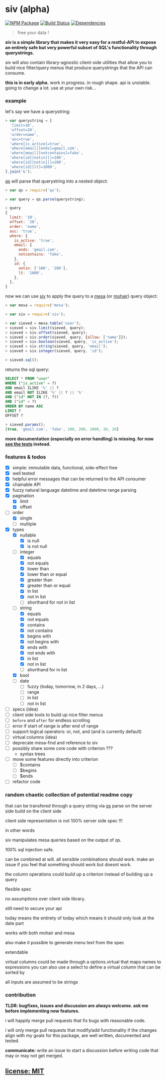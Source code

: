 # siv (alpha)

[![NPM Package](https://img.shields.io/npm/v/siv.svg?style=flat)](https://www.npmjs.org/package/siv)
[![Build Status](https://travis-ci.org/snd/siv.svg?branch=master)](https://travis-ci.org/snd/siv/branches)
[![Dependencies](https://david-dm.org/snd/siv.svg)](https://david-dm.org/snd/siv)

> free your data !

**siv is a simple library that makes it very easy for a restful-API to expose an entirely safe but very powerful subset of SQL's functionality through querystrings.**

siv will also contain library-agnostic client-side utilities that allow you to build nice filter/query menus that produce querystrings that the
API can consume.

**this is in early alpha.** work in progress. in rough shape.
api is unstable. going to change a lot.
use at your own risk...

### example

let's say we have a querystring:

``` javascript
> var querystring = [
  'limit=10',
  'offset=20',
  'order=name',
  'asc=true',
  'where[is_active]=true',
  'where[email][ends]=gmail.com',
  'where[email][notcontains]=fake',
  'where[id][notin][]=100',
  'where[id][notin][]=200',
  'where[id][lt]=1000',
].join('&');
```

[qs](https://github.com/hapijs/qs) will parse that querystring into a nested object:

``` javascript
> var qs = require('qs');
```
``` javascript
> var query = qs.parse(querystring);
```
``` javascript
> query
{
  limit: '10',
  offset: '20',
  order: 'name',
  asc: 'true',
  where: {
    is_active: 'true',
    email: {
      ends: 'gmail.com',
      notcontains: 'fake',
    },
    id: {
      notin: ['100', '200'],
      lt: '1000',
    },
  },
}
```

now we can use [siv](https://github.com/snd/siv) to apply the query to a
[mesa](https://github.com/snd/mesa)
(or [mohair](https://github.com/snd/mohair))
query object:

``` javascript
> var mesa = require('mesa');
```
``` javascript
> var siv = require('siv');
```
``` javascript
> var sieved = mesa.table('user');
> sieved = siv.limit(sieved, query);
> sieved = siv.offset(sieved, query);
> sieved = siv.order(sieved, query, {allow: ['name']});
> sieved = siv.boolean(sieved, query, 'is_active');
> sieved = siv.string(sieved, query, 'email');
> sieved = siv.integer(sieved, query, 'id');
```
``` javascript
> sieved.sql();
```
returns the sql query:
``` sql
SELECT * FROM "user"
WHERE ("is_active" = ?)
AND email ILIKE '%' || ?
AND email NOT ILIKE '%' || ? || '%'
AND ("id" NOT IN (?, ?))
AND ("id" < ?)
ORDER BY name ASC
LIMIT ?
OFFSET ?
```
``` javascript
> sieved.params();
[true, 'gmail.com', 'fake', 100, 200, 1000, 10, 20]
```
**more documentation (especially on error handling) is missing.
for now [see the tests](test/siv.coffee) instead.**

### features & todos

- [x] simple: immutable data, functional, side-effect free
- [x] well tested
- [x] helpful error messages that can be returned to the API consumer
- [x] chainable API
- [x] fuzzy natural language datetime and datetime range parsing
- [x] pagination
  - [x] limit
  - [x] offset
- [ ] order
  - [x] single
  - [ ] multiple
- [x] types
  - [x] nullable
    - [x] is null
    - [x] is not null
  - [ ] integer
    - [x] equals
    - [x] not equals
    - [x] lower than
    - [x] lower than or equal
    - [x] greater than
    - [x] greater than or equal
    - [x] in list
    - [x] not in list
    - [ ] shorthand for not in list
  - [ ] string
    - [x] equals
    - [x] not equals
    - [x] contains
    - [x] not contains
    - [x] begins with
    - [x] not begins with
    - [x] ends with
    - [x] not ends with
    - [x] in list
    - [x] not in list
    - [ ] shorthand for in list
  - [x] bool
  - [ ] date
    - [ ] fuzzy (today, tomorrow, in 2 days, ...)
    - [ ] range
    - [ ] in list
    - [ ] not in list
- [ ] specs (idea)
- [ ] client side tools to build up nice filter menus
- [ ] `before` and `after` for endless scrolling
- [ ] error if start of range is after end of range
- [ ] support logical operators: or, not, and (and is currently default)
- [ ] virtual columns (idea)
- [ ] deprecate mesa-find and reference to siv
- [ ] possibly share some core code with criterion ???
  - syntax trees
- [ ] move some features directly into criterion
  - [ ] $contains
  - [ ] $begins
  - [ ] $ends
- [ ] refactor code

### random chaotic collection of potential readme copy

that can be transfered through a query string via [qs]()
parse on the server side
build on the client side

client side representation is not 100% server side spec !!!

in other words

siv manipulates mesa queries based on the output of qs.

100% sql injection safe.

can be combined at will.
all sensible combinations should work.
make an issue if you feel that something should work but doesnt work.

the column operations could build up a criterion instead of building up a query

flexible spec

no assumptions over client side library.

still need to secure your api

today means the entirety of today
which means it should only look at the date part

works with both mohair and mesa

also make it possible to generate menu text from the spec

extendable

virtual columns could be made through a options.virtual
that maps names to expressions
you can also use a select to define a virtual column that
can be sorted by 

all inputs are assumed to be strings

### contribution

**TLDR: bugfixes, issues and discussion are always welcome.
ask me before implementing new features.**

i will happily merge pull requests that fix bugs with reasonable code.

i will only merge pull requests that modify/add functionality
if the changes align with my goals for this package,
are well written, documented and tested.

**communicate:** write an issue to start a discussion
before writing code that may or may not get merged.

## [license: MIT](LICENSE)
